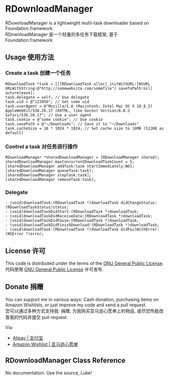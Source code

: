 # RDownloadManager

RDownloadManager is a lightweight multi-task downloader based on Foundation.framework.  
RDownloadManager 是一个轻量的多任务下载框架, 基于 Foundation.framework.

## Usage 使用方法

### Create a task 创建一个任务
```
RDownloadTask *task = [[[RDownloadTask alloc] initWithURL:[NSURL URLWithString:@"http://somewebsite.com/somefile"] saveToPath:nil] autorelease];
task.delegate = self; // Use delegate
task.uid = @"123456"; // Set some uid
task.userAgent = @"Mozilla/5.0 (Macintosh; Intel Mac OS X 10_8_2) AppleWebKit/536.26.17 (KHTML, like Gecko) Version/6.0.2 Safari/536.26.17"; // Use a user agent
task.cookie = @"some cookie"; // Use cookie
task.savePath = @"~/Downloads"; // Save it to "~/Downloads"
task.cacheSize = 16 * 1024 * 1024; // Set cache size to 16MB (512KB as default)
```

### Control a task 对任务进行操作
```
RDownloadManager *sharedDownloadManager = [RDownloadManager shared];
sharedDownloadManager.maxConcurrentDownloadTaskCount = 5;
[sharedDownloadManager addTask:task startImmediately:NO];
[sharedDownloadManager queueTask:task];
[sharedDownloadManager stopTask:task];
[sharedDownloadManager removeTask:task];
```

### Delegate
```
- (void)downloadTask:(RDownloadTask *)downloadTask didChangeStatus:(RDownloadTaskStatus)status;
- (void)downloadTaskDidStart:(RDownloadTask *)downloadTask;
- (void)downloadTaskDidReceiveData:(RDownloadTask *)downloadTask;
- (void)downloadTaskDidPause:(RDownloadTask *)downloadTask;
- (void)downloadTaskDidFinishDownload:(RDownloadTask *)downloadTask;
- (void)downloadTask:(RDownloadTask *)downloadTask didFailWithError:(NSError *)error;
```

## License 许可

This code is distributed under the terms of the [GNU General Public License](http://www.gnu.org/licenses/gpl.html).  
代码使用 [GNU General Public License](http://www.gnu.org/licenses/gpl.html) 许可发布.

## Donate 捐赠

You can support me in various ways: Cash donation, purchasing items on Amazon Wishlists, or just improve my code and send a pull request.  
您可以通过多种方式支持我: 捐赠, 为我购买亚马逊心愿单上的物品, 或尽您所能改善我的代码并提交 pull request.

Via:
* [Alipay | 支付宝](https://me.alipay.com/alexrezit)
* [Amazon Wishlist | 亚马逊心愿单](http://www.amazon.cn/wishlist/P8YMPIX8QFTN/)

## RDownloadManager Class Reference

No documentation. Use the source, Luke!

